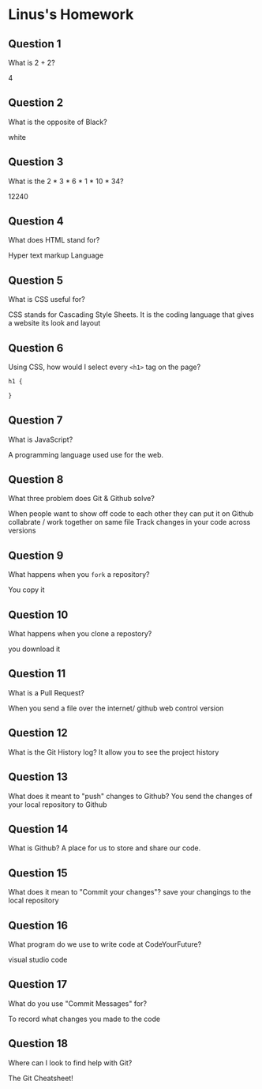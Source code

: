 # Linus's Homework

## Question 1

What is 2 + 2?

4

## Question 2

What is the opposite of Black?

white

## Question 3

What is the  2 * 3 * 6 * 1 * 10 * 34?

12240

## Question 4 

What does HTML stand for?

Hyper text markup  Language

## Question 5

What is CSS useful for?

CSS stands for Cascading Style Sheets. It is the coding language that gives a website its look and layout

## Question 6

Using CSS, how would I select every `<h1>` tag on the page?

```css
h1 {

}
```

## Question 7

What is JavaScript?

A programming language used use for the web. 

## Question 8

What three problem does Git & Github solve?

When people want to show off code to each other they can put it on Github
collabrate / work together on same file 
Track changes in your code across versions

## Question 9

What happens when you `fork` a repository?

You copy it

## Question 10 

What happens when you clone a repostory?

you download it

## Question 11

What is a Pull Request?

When you send a file over the internet/ github web control version

## Question 12

What is the Git History log?
It allow you to see the project history

## Question 13

What does it meant to "push" changes to Github?
You send the changes of your local repository to Github

## Question 14

What is Github?
A place for us to store and share our code.

## Question 15

What does it mean to "Commit your changes"?
save your changings to the local repository

## Question 16

What program do we use to write code at CodeYourFuture?

visual studio code

## Question 17

What do you use "Commit Messages" for?

To record what changes you made to the code

## Question 18

Where can I look to find help with Git?

The Git Cheatsheet!
